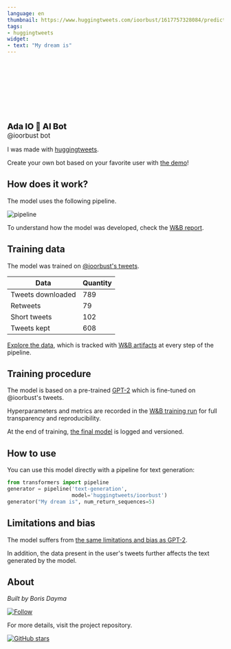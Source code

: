 ```yaml
---
language: en
thumbnail: https://www.huggingtweets.com/ioorbust/1617757328084/predictions.png
tags:
- huggingtweets
widget:
- text: "My dream is"
---
```


<div>
<div style="width: 132px; height:132px; border-radius: 50%; background-size: cover; background-image: url('https://pbs.twimg.com/profile_images/1343581966541545472/Bs7oM0IV_400x400.jpg')">
</div>
<div style="margin-top: 8px; font-size: 19px; font-weight: 800">Ada IO 🤖 AI Bot </div>
<div style="font-size: 15px">@ioorbust bot</div>
</div>

I was made with [huggingtweets](https://github.com/borisdayma/huggingtweets).

Create your own bot based on your favorite user with [the demo](https://colab.research.google.com/github/borisdayma/huggingtweets/blob/master/huggingtweets-demo.ipynb)!

## How does it work?

The model uses the following pipeline.

![pipeline](https://github.com/borisdayma/huggingtweets/blob/master/img/pipeline.png?raw=true)

To understand how the model was developed, check the [W&B report](https://wandb.ai/wandb/huggingtweets/reports/HuggingTweets-Train-a-Model-to-Generate-Tweets--VmlldzoxMTY5MjI).

## Training data

The model was trained on [@ioorbust's tweets](https://twitter.com/ioorbust).

| Data | Quantity |
| --- | --- |
| Tweets downloaded | 789 |
| Retweets | 79 |
| Short tweets | 102 |
| Tweets kept | 608 |

[Explore the data](https://wandb.ai/wandb/huggingtweets/runs/zuxd4c8i/artifacts), which is tracked with [W&B artifacts](https://docs.wandb.com/artifacts) at every step of the pipeline.

## Training procedure

The model is based on a pre-trained [GPT-2](https://huggingface.co/gpt2) which is fine-tuned on @ioorbust's tweets.

Hyperparameters and metrics are recorded in the [W&B training run](https://wandb.ai/wandb/huggingtweets/runs/1nt569uh) for full transparency and reproducibility.

At the end of training, [the final model](https://wandb.ai/wandb/huggingtweets/runs/1nt569uh/artifacts) is logged and versioned.

## How to use

You can use this model directly with a pipeline for text generation:

```python
from transformers import pipeline
generator = pipeline('text-generation',
                     model='huggingtweets/ioorbust')
generator("My dream is", num_return_sequences=5)
```

## Limitations and bias

The model suffers from [the same limitations and bias as GPT-2](https://huggingface.co/gpt2#limitations-and-bias).

In addition, the data present in the user's tweets further affects the text generated by the model.

## About

*Built by Boris Dayma*

[![Follow](https://img.shields.io/twitter/follow/borisdayma?style=social)](https://twitter.com/intent/follow?screen_name=borisdayma)

For more details, visit the project repository.

[![GitHub stars](https://img.shields.io/github/stars/borisdayma/huggingtweets?style=social)](https://github.com/borisdayma/huggingtweets)
